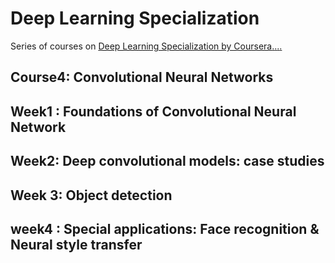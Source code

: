 # Deep Learning Specialization

Series of courses on [Deep Learning Specialization by Coursera](https://www.coursera.org/specializations/deep-learning)[.](https://github.com/jiadaizhao/Advanced-Machine-Learning-Specialization)[.](https://github.com/Kulbear/deep-learning-coursera)[.](https://github.com/HeroKillerEver/coursera-deep-learning)[.](https://github.com/HeroKillerEver/coursera-deep-learning)

## Course4:  Convolutional Neural Networks

## Week1 : Foundations of Convolutional Neural Network
## Week2: Deep convolutional models: case studies
## Week 3: Object detection
## week4 : Special applications: Face recognition & Neural style transfer
